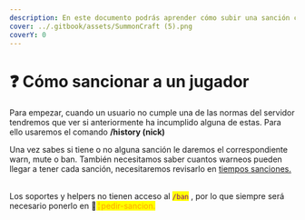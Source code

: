 ```yaml
---
description: En este documento podrás aprender cómo subir una sanción correcta.
cover: ../.gitbook/assets/SummonCraft (5).png
coverY: 0
---
```


# ❓ Cómo sancionar a un jugador

Para empezar, cuando un usuario no cumple una de las normas del servidor tendremos que ver si anteriormente ha incumplido alguna de estas. Para ello usaremos el comando **/history (nick)**



Una vez sabes si tiene o no alguna sanción le daremos el correspondiente warn, mute o ban. También necesitamos saber cuantos warneos pueden llegar a tener cada sanción, necesitaremos revisarlo en [tiempos sanciones.](guia-de-sanciones.md)

\
Los soportes y helpers no tienen acceso al <mark style="color:purple;">`/ban`</mark> , por lo que siempre será necesario ponerlo en 📗<mark style="color:orange;">╎pedir-sancion.</mark>

